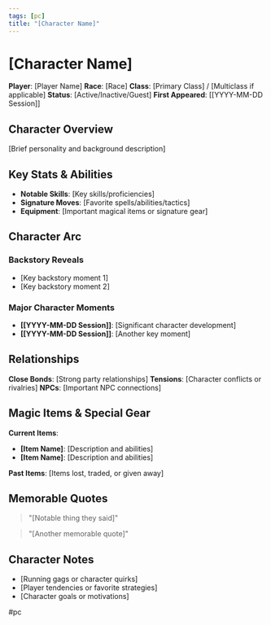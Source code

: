```yaml
---
tags: [pc]
title: "[Character Name]"
---
```


# [Character Name]

**Player**: [Player Name]
**Race**: [Race]
**Class**: [Primary Class] / [Multiclass if applicable]
**Status**: [Active/Inactive/Guest]
**First Appeared**: [[YYYY-MM-DD Session]]

## Character Overview

[Brief personality and background description]

## Key Stats & Abilities

- **Notable Skills**: [Key skills/proficiencies]
- **Signature Moves**: [Favorite spells/abilities/tactics]
- **Equipment**: [Important magical items or signature gear]

## Character Arc

### Backstory Reveals
- [Key backstory moment 1]
- [Key backstory moment 2]

### Major Character Moments
- **[[YYYY-MM-DD Session]]**: [Significant character development]
- **[[YYYY-MM-DD Session]]**: [Another key moment]

## Relationships

**Close Bonds**: [Strong party relationships]
**Tensions**: [Character conflicts or rivalries]
**NPCs**: [Important NPC connections]

## Magic Items & Special Gear

**Current Items**:
- **[Item Name]**: [Description and abilities]
- **[Item Name]**: [Description and abilities]

**Past Items**: [Items lost, traded, or given away]

## Memorable Quotes

> "[Notable thing they said]"

> "[Another memorable quote]"

## Character Notes

- [Running gags or character quirks]
- [Player tendencies or favorite strategies]
- [Character goals or motivations]

#pc